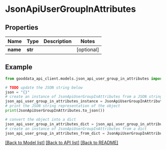 # JsonApiUserGroupInAttributes


## Properties

Name | Type | Description | Notes
------------ | ------------- | ------------- | -------------
**name** | **str** |  | [optional] 

## Example

```python
from gooddata_api_client.models.json_api_user_group_in_attributes import JsonApiUserGroupInAttributes

# TODO update the JSON string below
json = "{}"
# create an instance of JsonApiUserGroupInAttributes from a JSON string
json_api_user_group_in_attributes_instance = JsonApiUserGroupInAttributes.from_json(json)
# print the JSON string representation of the object
print(JsonApiUserGroupInAttributes.to_json())

# convert the object into a dict
json_api_user_group_in_attributes_dict = json_api_user_group_in_attributes_instance.to_dict()
# create an instance of JsonApiUserGroupInAttributes from a dict
json_api_user_group_in_attributes_from_dict = JsonApiUserGroupInAttributes.from_dict(json_api_user_group_in_attributes_dict)
```
[[Back to Model list]](../README.md#documentation-for-models) [[Back to API list]](../README.md#documentation-for-api-endpoints) [[Back to README]](../README.md)


